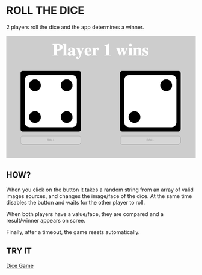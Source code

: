 # ROLL THE DICE

2 players roll the dice and the app determines a winner.

![Getting Started](./public/imges/Screenshot%202023-06-16%20at%2012.13.59.png)

## HOW?

When you click on the button it takes a random string from an array of valid images sources, and changes the image/face of the dice. At the same time disables the button and waits for the other player to roll.

When both players have a value/face, they are compared and a result/winner appears on scree.

Finally, after a timeout, the game resets automatically.

## TRY IT

[Dice Game](https://dbravojuanico.github.io/dice-game/)
